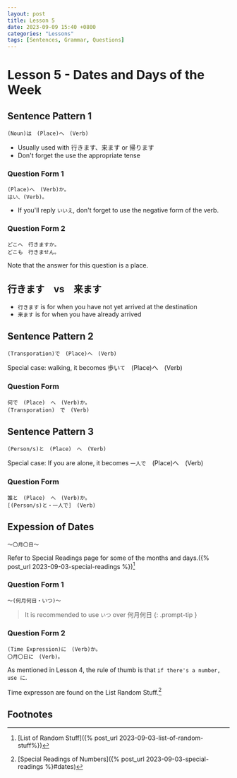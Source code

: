 ```yaml
---
layout: post
title: Lesson 5
date: 2023-09-09 15:40 +0800
categories: "Lessons"
tags: [Sentences, Grammar, Questions]
---
```


# Lesson 5 - Dates and Days of the Week

## Sentence Pattern 1
```
(Noun)は　(Place)へ　(Verb)
```
* Usually used with 行きます、来ます or 帰ります
* Don't forget the use the appropriate tense

### Question Form 1
```
(Place)へ　(Verb)か。
はい、(Verb)。
```
* If you'll reply `いいえ`, don't forget to use the negative form of the verb.

### Question Form 2
```
どこへ　行きますか。
どこも　行きません。
```
Note that the answer for this question is a place.

## 行きます　vs　来ます
* `行きます` is for when you have not yet arrived at the destination
* `来ます` is for when you have already arrived

## Sentence Pattern 2
```
(Transporation)で　(Place)へ　(Verb)
```
Special case: walking, it becomes 歩い`て`　(Place)へ　(Verb)

### Question Form 
```
何で　(Place)　へ　(Verb)か。
(Transporation)　で　(Verb)
```

## Sentence Pattern 3
```
(Person/s)と　(Place)　へ　(Verb)
```
Special case: If you are alone, it becomes `一人で`　(Place)へ　(Verb)

### Question Form
```
誰と　(Place)　へ　(Verb)か。
[(Person/s)と・一人で]　(Verb)
```
## Expession of Dates
```
〜〇月〇日〜
```
Refer to Special Readings page for some of the months and days.({% post_url 2023-09-03-special-readings %})[^fn1]

### Question Form 1
```
〜(何月何日・いつ)〜
```
> It is recommended to use `いつ` over 何月何日
{: .prompt-tip }

### Question Form 2
```
(Time Expression)に　(Verb)か。
〇月〇日に　(Verb)。
```
As mentioned in Lesson 4, the rule of thumb is that `if there's a number, use に`.

Time expresson are found on the List Random Stuff.[^fn2]

## Footnotes
[^fn1]: [List of Random Stuff]({% post_url 2023-09-03-list-of-random-stuff%})
[^fn2]: [Special Readings of Numbers]({% post_url 2023-09-03-special-readings %}#dates)